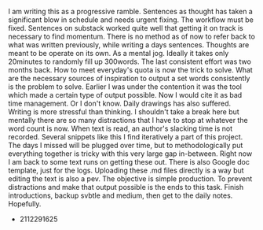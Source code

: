 I am writing this as a progressive ramble. Sentences as thought has taken a significant blow in schedule and needs urgent fixing. The workflow must be fixed. Sentences on substack worked quite well that getting it on track is necessary to find momentum. There is no method as of now to refer back to what was written previously, while writing a days sentences. Thoughts are meant to be operate on its own. As a mental jog. Ideally it takes only 20minutes to randomly fill up 300words. The last consistent effort was two months back. How to meet everyday's quota is now the trick to solve. What are the necessary sources of inspiration to output a set words consistently is the problem to solve. Earlier I was under the contention it was the tool which made a certain type of output possible. Now I would cite it as bad time management. Or I don't know. Daily drawings has also suffered. Writing is more stressful than thinking. I shouldn't take a break here but mentally there are so many distractions that I have to stop at whatever the word count is now. When text is read, an author's slacking time is not recorded. Several snippets like this I find iteratively a part of this project. The days I missed will be plugged over time, but to methodologically put everything together is tricky with this very large gap in-between. Right now I am back to some text runs on getting these out. There is also Google doc template, just for the logs. Uploading these .md files directly is a way but editing the text is also a pev. The objective is simple production. To prevent distractions and make that output possible is the ends to this task. Finish introductions, backup svbtle and medium, then get to the daily notes. Hopefully.
* 2112291625
